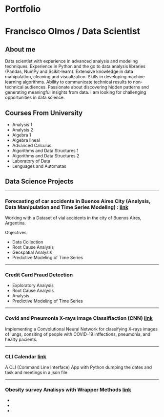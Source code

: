 # Portfolio 
# Francisco Olmos / Data Scientist

## About me 

Data scientist with experience in advanced analysis and modeling techniques. Experience in Python and the go to data analysis libraries (Pandas, NumPy and Scikit-learn). Extensive knowledge in data manipulation, cleaning and visualization. Skills in developing machine learning algorithms. Ability to communicate technical results to non-technical audiences. Passionate about discovering hidden patterns and generating meaningful insights from data. I am looking for challenging opportunities in data science.

## Courses From University

- Analysis 1
- Analysis 2
- Algebra 1
- Algebra lineal
- Advanced Calculus
- Algorithms and Data Structures 1
- Algorithms and Data Structures 2
- Laboratory of Data
- Lenguages and Automatas

## Data Science Projects
----------------------
### Forecasting of car accidents in Buenos Aires City (Analysis, Data Manipulation and Time Series Modeling) : [link](https://github.com/N34R20/Ciencia-de-Datos-DH/tree/main/TP-4)

Working with a Dataset of vial accidents in the city of Buenos Aires, Argentina. 

Objectives: 
- Data Collection 
- Root Cause Analysis
- Geospatial Analysis
- Predictive Modeling of Time Series


----------------------
### Credit Card Fraud Detection

- Exploratory Analysis 
- Root Cause Analysis
-  Analysis
- Predictive Modeling of Time Series

----------------------
### Covid and Pneumonia X-rays image Classifiaction (CNN) [link](https://github.com/N34R20/Codecademy/blob/main/Deep_learning_TF/Classification/classification-challenge/classification-challenge/classification-challenge-starter/Covid19-dataset/covid_dl_notebook.ipynb)

Implementing a Convolutional Neural Network for classifying X-rays images of lungs, consiting of people with COVID-19 inffections, pneumonia, and healty pacients. 


----------------------
### CLI Calendar [link](https://github.com/N34R20/Codecademy/blob/main/python_mini_projects/CLI_Calendar/main.py)

A CLI (Command Line Interface) App with Python 
dumping the dates and task and meetings in a json file 

----------------------
### Obesity survey Analisys with Wrapper Methods [link](https://github.com/N34R20/Codecademy/blob/main/Machine%20Learning/wrapper_methods_project/wrapper_method_starter.ipynb)

-
-
- 

